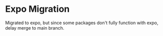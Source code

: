# Expo Migration

Migrated to expo, but since some packages don't fully function with expo, delay merge to main branch.